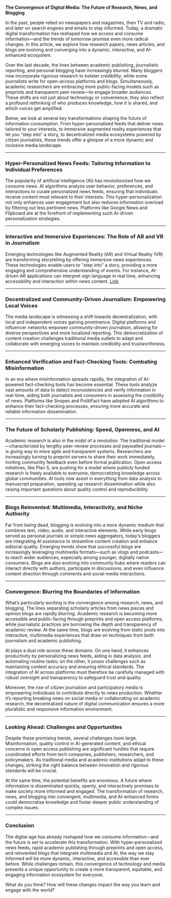 **The Convergence of Digital Media: The Future of Research, News, and Blogging**


In the past, people relied on newspapers and magazines, then TV and radio, and later on search engines and emails to stay informed. Today, a dramatic digital transformation has reshaped how we access and consume information—and the trends of tomorrow promise even more radical changes. In this article, we explore how research papers, news articles, and blogs are evolving and converging into a dynamic, interactive, and AI-enhanced ecosystem.

Over the last decade, the lines between academic publishing, journalistic reporting, and personal blogging have increasingly blurred. Many bloggers now incorporate rigorous research to bolster credibility, while some journalists write for open-access platforms and blogs. Simultaneously, academic researchers are embracing more public-facing models such as preprints and transparent peer review—to engage broader audiences. These shifts are not just about technology or convenience; they also reflect a profound rethinking of who produces knowledge, how it is shared, and which voices get amplified.

Below, we look at several key transformations shaping the future of information consumption. From hyper-personalized feeds that deliver news tailored to your interests, to immersive augmented reality experiences that let you “step into” a story, to decentralized media ecosystems powered by citizen journalists, these trends offer a glimpse of a more dynamic and inclusive media landscape.

---

### Hyper-Personalized News Feeds: Tailoring Information to Individual Preferences

The popularity of artificial intelligence (AI) has revolutionized how we consume news. AI algorithms analyze user behavior, preferences, and interactions to curate personalized news feeds, ensuring that individuals receive content most relevant to their interests. This hyper-personalization not only enhances user engagement but also reduces information overload by filtering out less pertinent news. Platforms like Google News and Flipboard are at the forefront of implementing such AI-driven personalization strategies. 

---

### Interactive and Immersive Experiences: The Role of AR and VR in Journalism

Emerging technologies like Augmented Reality (AR) and Virtual Reality (VR) are transforming storytelling by offering immersive news experiences. These technologies enable users to "step into" a story, providing a more engaging and comprehensive understanding of events. For instance, AI-driven AR applications can interpret sign language in real time, enhancing accessibility and interaction within news content. [Link](https://journeys.dartmouth.edu/digital/2023/10/04/the-future-of-ai-driven-ar-and-vr-transforming-digital-experiences/?utm_source=chatgpt.com)

---

### Decentralized and Community-Driven Journalism: Empowering Local Voices

The media landscape is witnessing a shift towards decentralization, with local and independent voices gaining prominence. Digital platforms and influencer networks empower community-driven journalism, allowing for diverse perspectives and more localized reporting. This democratization of content creation challenges traditional media outlets to adapt and collaborate with emerging voices to maintain credibility and trustworthiness.

---

### Enhanced Verification and Fact-Checking Tools: Combating Misinformation

In an era where misinformation spreads rapidly, the integration of AI-powered fact-checking tools has become essential. These tools analyze vast amounts of data to detect inconsistencies and verify information in real-time, aiding both journalists and consumers in assessing the credibility of news. Platforms like Snopes and PolitiFact have adopted AI algorithms to enhance their fact-checking processes, ensuring more accurate and reliable information dissemination.

---

### The Future of Scholarly Publishing: Speed, Openness, and AI

Academic research is also in the midst of a revolution. The traditional model—characterized by lengthy peer-review processes and paywalled journals—is giving way to more agile and transparent systems. Researchers are increasingly turning to preprint servers to share their work immediately, inviting community feedback even before formal publication. Open access initiatives, like Plan S, are pushing for a model where publicly funded research is freely available to everyone, democratizing knowledge across global communities. AI tools now assist in everything from data analysis to manuscript preparation, speeding up research dissemination while also raising important questions about quality control and reproducibility.

---

### Blogs Reinvented: Multimedia, Interactivity, and Niche Authority

Far from being dead, blogging is evolving into a more dynamic medium that combines text, video, audio, and interactive elements. While early blogs served as personal journals or simple news aggregators, today’s bloggers are integrating AI assistance to streamline content creation and enhance editorial quality. Emerging trends show that successful blogs are increasingly leveraging multimedia formats—such as vlogs and podcasts—to reach wider audiences, especially among younger, digitally native consumers. Blogs are also evolving into community hubs where readers can interact directly with authors, participate in discussions, and even influence content direction through comments and social media interactions.

---

### Convergence: Blurring the Boundaries of Information

What’s particularly exciting is the convergence among research, news, and blogging. The lines separating scholarly articles from news pieces and opinion blogs are rapidly blurring. Academic research is becoming more accessible and public-facing through preprints and open access platforms, while journalistic practices are borrowing the depth and transparency of academic review. At the same time, blogs are evolving from static posts into interactive, multimedia experiences that draw on techniques from both journalism and academic publishing.

AI plays a dual role across these domains. On one hand, it enhances productivity by personalizing news feeds, aiding in data analysis, and automating routine tasks; on the other, it poses challenges such as maintaining content accuracy and ensuring ethical standards. The integration of AI across platforms must therefore be carefully managed with robust oversight and transparency to safeguard trust and quality.

Moreover, the rise of citizen journalism and participatory media is empowering individuals to contribute directly to news production. Whether it’s reporting breaking news on social media or collaborating on academic research, the decentralized nature of digital communication ensures a more pluralistic and responsive information environment.

---

### Looking Ahead: Challenges and Opportunities

Despite these promising trends, several challenges loom large. Misinformation, quality control in AI-generated content, and ethical concerns in open access publishing are significant hurdles that require coordinated efforts from tech companies, publishers, researchers, and policymakers. As traditional media and academic institutions adapt to these changes, striking the right balance between innovation and rigorous standards will be crucial.

At the same time, the potential benefits are enormous. A future where information is disseminated quickly, openly, and interactively promises to make society more informed and engaged. The transformation of research, news, and blogging into convergent, multimedia, and AI-enhanced forms could democratize knowledge and foster deeper public understanding of complex issues.

---

### Conclusion

The digital age has already reshaped how we consume information—and the future is set to accelerate this transformation. With hyper-personalized news feeds, rapid academic publishing through preprints and open access, and reinvented blogs that integrate multimedia and AI, the way we stay informed will be more dynamic, interactive, and accessible than ever before. While challenges remain, this convergence of technology and media presents a unique opportunity to create a more transparent, equitable, and engaging information ecosystem for everyone.

What do you think? How will these changes impact the way you learn and engage with the world? 
